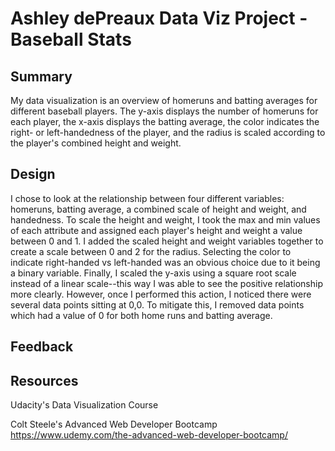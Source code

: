 # Ashley dePreaux Data Viz Project - Baseball Stats

## Summary

My data visualization is an overview of homeruns and batting averages for different baseball players. The y-axis displays the number of homeruns for each player, the x-axis displays the batting average, the color indicates the right- or left-handedness of the player, and the radius is scaled according to the player's combined height and weight.

## Design

I chose to look at the relationship between four different variables: homeruns, batting average, a combined scale of height and weight, and handedness. To scale the height and weight, I took the max and min values of each attribute and assigned each player's height and weight a value between 0 and 1. I added the scaled height and weight variables together to create a scale between 0 and 2 for the radius. Selecting the color to indicate right-handed vs left-handed was an obvious choice due to it being a binary variable. Finally, I scaled the y-axis using a square root scale instead of a linear scale--this way I was able to see the positive relationship more clearly. However, once I performed this action, I noticed there were several data points sitting at 0,0. To mitigate this, I removed data points which had a value of 0 for both home runs and batting average.

## Feedback

## Resources

Udacity's Data Visualization Course

Colt Steele's Advanced Web Developer Bootcamp
https://www.udemy.com/the-advanced-web-developer-bootcamp/
